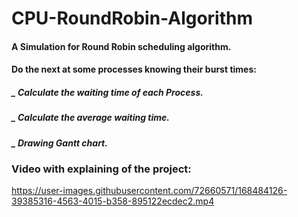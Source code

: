# CPU-RoundRobin-Algorithm
#### A Simulation for Round Robin scheduling algorithm.
 
#### Do the next at some processes knowing their burst times:

##### _ Calculate the waiting time of each Process. 

##### _ Calculate the average waiting time. 

##### _ Drawing Gantt chart. 

### Video with explaining of the project:

https://user-images.githubusercontent.com/72660571/168484126-39385316-4563-4015-b358-895122ecdec2.mp4

